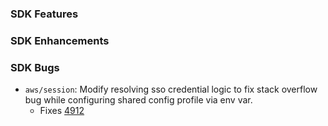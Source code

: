 ### SDK Features

### SDK Enhancements

### SDK Bugs
* `aws/session`: Modify resolving sso credential logic to fix stack overflow bug while configuring shared config profile via env var.
  * Fixes [4912](https://github.com/aws/aws-sdk-go/issues/4912)